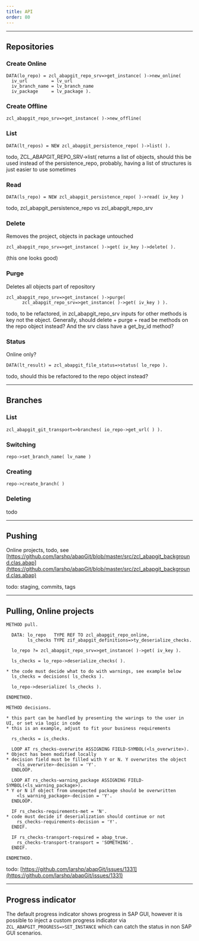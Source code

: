 ```yaml
---
title: API
order: 80
---
```


*******************************

## Repositories

### Create Online

```abap
DATA(lo_repo) = zcl_abapgit_repo_srv=>get_instance( )->new_online(
  iv_url         = lv_url
  iv_branch_name = lv_branch_name
  iv_package     = lv_package ).
```

### Create Offline

```abap
zcl_abapgit_repo_srv=>get_instance( )->new_offline(
```

### List

```abap
DATA(lt_repos) = NEW zcl_abapgit_persistence_repo( )->list( ).
```

todo, ZCL_ABAPGIT_REPO_SRV->list( returns a list of objects, should this be used
instead of the persistence_repo, probably, having a list of structures is just
easier to use sometimes

### Read

```abap
DATA(ls_repo) = NEW zcl_abapgit_persistence_repo( )->read( iv_key )
```

todo, zcl_abapgit_persistence_repo vs zcl_abapgit_repo_srv

### Delete

Removes the project, objects in package untouched

```abap
zcl_abapgit_repo_srv=>get_instance( )->get( iv_key )->delete( ).
```

(this one looks good)

### Purge

Deletes all objects part of repository

```abap
zcl_abapgit_repo_srv=>get_instance( )->purge(
      zcl_abapgit_repo_srv=>get_instance( )->get( iv_key ) ).
```

todo, to be refactored, in zcl_abapgit_repo_srv inputs for other methods is key not the object.
Generally, should delete + purge + read be methods on the repo object instead?
And the srv class have a get_by_id method?

### Status

Online only?

```abap
DATA(lt_result) = zcl_abapgit_file_status=>status( lo_repo ).
```

todo, should this be refactored to the repo object instead?

*******************************

## Branches

### List
`zcl_abapgit_git_transport=>branches( io_repo->get_url( ) ).`

### Switching
`repo->set_branch_name( lv_name )`

### Creating
`repo->create_branch( )`

### Deleting
todo

*******************************

## Pushing

Online projects, todo, see
[https://github.com/larshp/abapGit/blob/master/src/zcl_abapgit_background.clas.abap](https://github.com/larshp/abapGit/blob/master/src/zcl_abapgit_background.clas.abap)

todo: staging, commits, tags

*******************************

## Pulling, Online projects

```abap
METHOD pull.

  DATA: lo_repo   TYPE REF TO zcl_abapgit_repo_online,
        ls_checks TYPE zif_abapgit_definitions=>ty_deserialize_checks.

  lo_repo ?= zcl_abapgit_repo_srv=>get_instance( )->get( iv_key ).

  ls_checks = lo_repo->deserialize_checks( ).

* the code must decide what to do with warnings, see example below
  ls_checks = decisions( ls_checks ).

  lo_repo->deserialize( ls_checks ).

ENDMETHOD.

METHOD decisions.

* this part can be handled by presenting the warings to the user in UI, or set via logic in code
* this is an example, adjust to fit your business requirements

  rs_checks = is_checks.

  LOOP AT rs_checks-overwrite ASSIGNING FIELD-SYMBOL(<ls_overwrite>).
* Object has been modified locally
* decision field must be filled with Y or N. Y overwrites the object
    <ls_overwrite>-decision = 'Y'.
  ENDLOOP.

  LOOP AT rs_checks-warning_package ASSIGNING FIELD-SYMBOL(<ls_warning_package>).
* Y or N if object from unexpected package should be overwritten
    <ls_warning_package>-decision = 'Y'.
  ENDLOOP.

  IF rs_checks-requirements-met = 'N'.
* code must decide if deserialization should continue or not
    rs_checks-requirements-decision = 'Y'.
  ENDIF.

  IF rs_checks-transport-required = abap_true.
    rs_checks-transport-transport = 'SOMETHING'.
  ENDIF.

ENDMETHOD.
```

todo:
[https://github.com/larshp/abapGit/issues/1331](https://github.com/larshp/abapGit/issues/1331)

*******************************

## Progress indicator

The default progress indicator shows progress in SAP GUI, however it is possible to inject a custom progress indicator via `ZCL_ABAPGIT_PROGRESS=>SET_INSTANCE` which can catch the status in non SAP GUI scenarios.
